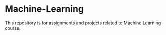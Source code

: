 # Machine-Learning
This repository is for assignments and projects related to Machine Learning course. 
